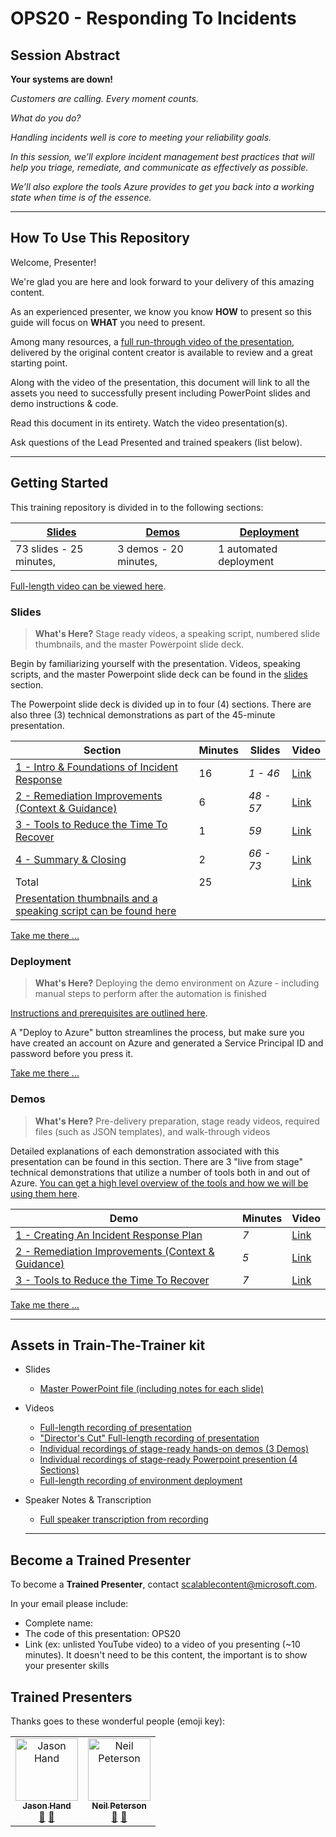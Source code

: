 # OPS20 - Responding To Incidents

## Session Abstract

**Your systems are down!**

*Customers are calling. Every moment counts.*

*What do you do?*

*Handling incidents well is core to meeting your reliability goals.*

*In this session, we’ll explore incident management best practices that will help you triage, remediate, and communicate as effectively as possible.*

*We’ll also explore the tools Azure provides to get you back into a working state when time is of the essence.*

---

## How To Use This Repository

Welcome, Presenter!

We're glad you are here and look forward to your delivery of this amazing content.

As an experienced presenter, we know you know **HOW** to present so this guide will focus on **WHAT** you need to present.

Among many resources, a [full run-through video of the presentation](https://globaleventcdn.blob.core.windows.net/assets/ops/ops20/video/OPS20_Final_Full.mp4), delivered by the original content creator is available to review and a great starting point.

Along with the video of the presentation, this document will link to all the assets you need to successfully present including PowerPoint slides and demo instructions & code.

Read this document in its entirety.
Watch the video presentation(s).

Ask questions of the Lead Presented and trained speakers (list below).

---

## Getting Started

This training repository is divided in to the following sections:

| [Slides](slides/README.md) | [Demos](/ops20/demos/README.md) | [Deployment](/ops20/deployment/README.md) | 
|--------|-------|------------|
| 73 slides - 25 minutes, | 3 demos - 20 minutes, | 1 automated deployment

 [Full-length video can be viewed here](https://globaleventcdn.blob.core.windows.net/assets/ops/ops20/video/OPS20_Final_Full.mp4).


### **Slides**

>**What's Here?** Stage ready videos, a speaking script, numbered slide thumbnails, and the master Powerpoint slide deck.

Begin by familiarizing yourself with the presentation. Videos, speaking scripts, and the master Powerpoint slide deck can be found in the [slides](slides/README.md) section.
 
The Powerpoint slide deck is divided up in to four (4) sections. There are also three (3) technical demonstrations as part of the 45-minute presentation.

| Section  | Minutes | Slides | Video | 
|----------|----------|-------|-----|
|[1 - Intro & Foundations of Incident Response ](slides/section/01/README.md)|16 | *1 - 46* | [Link](https://globaleventcdn.blob.core.windows.net/assets/ops/ops20/video/02_Presentation_Section_One.mp4)
|[2 - Remediation Improvements (Context & Guidance)](slides/section/02/README.md)|6 | *48 - 57* |[Link](https://globaleventcdn.blob.core.windows.net/assets/ops/ops20/video/02_Presentation_Section_Two.mp4)
|[3 - Tools to Reduce the Time To Recover ](slides/section/03/README.md)|1 | *59* |[Link](https://globaleventcdn.blob.core.windows.net/assets/ops/ops20/video/02_Presentation_Section_Three.mp4)
|[4 - Summary & Closing](slides/section/04/README.md)|2 | *66 - 73* |[Link](https://globaleventcdn.blob.core.windows.net/assets/ops/ops20/video/02_Presentation_Section_Four.mp4)
|Total       |25 | |[Link](https://globaleventcdn.blob.core.windows.net/assets/ops/ops20/video/OPS20_Final_Full.mp4)
|[Presentation thumbnails and a speaking script can be found here](slides/script/OPS20_Speaking_Script.md)|  |  |

[Take me there ...](slides/README.md)

### **Deployment**

>**What's Here?** Deploying the demo environment on Azure - including manual steps to perform after the automation is finished

[Instructions and prerequisites are outlined here](deployment/README.md). 

A "Deploy to Azure" button streamlines the process, but make sure you have created an account on Azure and generated a Service Principal ID and password before you press it.

[Take me there ...](deployment/README.md)
 
### **Demos**

>**What's Here?** Pre-delivery preparation, stage ready videos, required files (such as JSON templates), and walk-through videos

Detailed explanations of each demonstration associated with this presentation can be found in this section. There are 3 "live from stage" technical demonstrations that utilize a number of tools both in and out of Azure. [You can get a high level overview of the tools and how we will be using them here](tools/README.md).

| Demo  | Minutes | Video |
|----------|----------|-------|
|[1 - Creating An Incident Response Plan](demos/01/README.md)| *7*   |[Link](https://globaleventcdn.blob.core.windows.net/assets/ops/ops20/video/demo_1_full.mp4)
|[2 - Remediation Improvements (Context & Guidance)](demos/02/README.md)| *5* |[Link](https://globaleventcdn.blob.core.windows.net/assets/ops/ops20/video/demo_2_full.mp4)
|[3 - Tools to Reduce the Time To Recover](demos/03/README.md)| *7*   |[Link](https://globaleventcdn.blob.core.windows.net/assets/ops/ops20/video/demo_3_full.mp4)

[Take me there ...](demos/README.md)

---

## Assets in Train-The-Trainer kit

- Slides
  - [Master PowerPoint file (including notes for each slide)](https://globaleventcdn.blob.core.windows.net/assets/ops%2Fops20%2Fslides%2FOPS20_Responding%20to%20Incidents_Oct3.pptx?sv=2018-03-28&ss=bqtf&srt=sco&sp=rwdlacup&se=2019-10-04T05:52:51Z&sig=UWiHX7Tv2X391SQmxWTLgB%2BRntOo31YkiYKR2zHzCeo%3D)
- Videos
  - [Full-length recording of presentation](https://globaleventcdn.blob.core.windows.net/assets/ops/ops20/video/OPS20_Final_Full.mp4)
  - ["Director's Cut" Full-length recording of presentation](https://globaleventcdn.blob.core.windows.net/assets/ops/ops20/video/TTT_DirectorsCut.mp4)
  - [Individual recordings of stage-ready hands-on demos (3 Demos)](demos/README.md)
  - [Individual recordings of stage-ready Powerpoint presention (4 Sections)](slides/README.md)
  - [Full-length recording of environment deployment](https://globaleventcdn.blob.core.windows.net/assets/ops/ops20/video/OPS20_Final_Full.mp4)
- Speaker Notes & Transcription
  - [Full speaker transcription from recording](slides/script/OPS20_Speaking_Script.md)
  
  ---

## Become a Trained Presenter

To become a **Trained Presenter**, contact scalablecontent@microsoft.com. 

In your email please include:

- Complete name:
- The code of this presentation: OPS20
- Link (ex: unlisted YouTube video) to a video of you presenting (~10 minutes).
It doesn't need to be this content, the important is to show your presenter skills

## Trained Presenters

Thanks goes to these wonderful people (emoji key):

<!-- ALL-CONTRIBUTORS-LIST:START - Do not remove or modify this section --> <!-- prettier-ignore --> <table> <tr> <td align="center"><a href="http://cloud5mins.com/"> <img src="https://avatars0.githubusercontent.com/u/1173344?s=460&v=4" width="100px;" alt="Jason Hand"/><br /> <sub><b>Jason Hand</b></sub></a><br /> <a href="https://github.com/neilpeterson/ignite-tour-fy20/commits?author=jahand" title="talk">📢</a> <a href="https://github.com/neilpeterson/ignite-tour-fy20/commits?author=jahand" title="Documentation">📖</a> </td> <td align="center"><a href="https://blogs.technet.microsoft.com/neilp/"> <img src="https://avatars3.githubusercontent.com/u/7844635?s=460&v=4" width="100px;" alt="Neil Peterson"/><br /> <sub><b>Neil Peterson</b></sub></a><br /> <a href="https://github.com/neilpeterson/ignite-tour-fy20/commits?author=neilpeterson" title="talk">🎨</a> <a href="https://github.com/neilpeterson/ignite-tour-fy20/commits?author=neilpeterson" title="design">📖</a> </td> </tr></table> <!-- ALL-CONTRIBUTORS-LIST:END -->